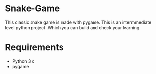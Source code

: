 # Snake-Game
This classic snake game is made with pygame.
This is an intermmediate level python project .Which you can build and check your learning.


# Requirements
- Python 3.x
- pygame
